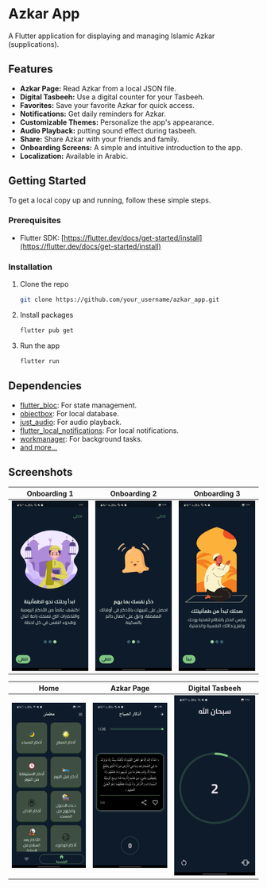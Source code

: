 # Azkar App

A Flutter application for displaying and managing Islamic Azkar (supplications).

## Features

- **Azkar Page:** Read Azkar from a local JSON file.
- **Digital Tasbeeh:** Use a digital counter for your Tasbeeh.
- **Favorites:** Save your favorite Azkar for quick access.
- **Notifications:** Get daily reminders for Azkar.
- **Customizable Themes:** Personalize the app's appearance.
- **Audio Playback:** putting sound effect during tasbeeh.
- **Share:** Share Azkar with your friends and family.
- **Onboarding Screens:** A simple and intuitive introduction to the app.
- **Localization:** Available in Arabic.

## Getting Started

To get a local copy up and running, follow these simple steps.

### Prerequisites

- Flutter SDK: [https://flutter.dev/docs/get-started/install](https://flutter.dev/docs/get-started/install)

### Installation

1. Clone the repo
   ```sh
   git clone https://github.com/your_username/azkar_app.git
   ```
2. Install packages
   ```sh
   flutter pub get
   ```
3. Run the app
   ```sh
   flutter run
   ```

## Dependencies

- [flutter_bloc](https://pub.dev/packages/flutter_bloc): For state management.
- [objectbox](https://pub.dev/packages/objectbox): For local database.
- [just_audio](https://pub.dev/packages/just_audio): For audio playback.
- [flutter_local_notifications](https://pub.dev/packages/flutter_local_notifications): For local notifications.
- [workmanager](https://pub.dev/packages/workmanager): For background tasks.
- [and more...](pubspec.yaml)

## Screenshots


| Onboarding 1 | Onboarding 2 | Onboarding 3 |
| :---: | :---: | :---: |
| ![Onboarding1](assets/screens/onboarding_1.jpg) | ![Onboarding2](assets/screens/onboarding_2.jpg) | ![Onboarding3](assets/screens/onboarding_3.jpg) |

| Home | Azkar Page | Digital Tasbeeh |
| :---: | :---: | :---: |
| ![Home](assets/screens/home.jpg) | ![Azkar Page](assets/screens/azkar_page.jpg) | ![Digital Tasbeeh](assets/screens/tasbeeh_page.jpg) |
